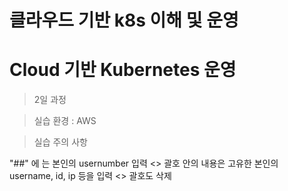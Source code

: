 # 클라우드 기반 k8s 이해 및 운영

# Cloud 기반 Kubernetes 운영

> 2일 과정

> 실습 환경 : AWS

> 실습 주의 사항

"##" 에 는 본인의 usernumber 입력
<> 괄호 안의 내용은 고유한 본인의 username, id, ip 등을 입력 
<> 괄호도 삭제